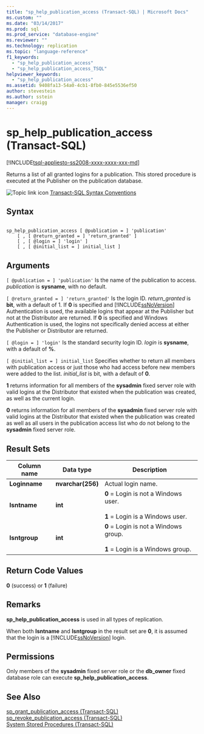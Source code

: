 ```yaml
---
title: "sp_help_publication_access (Transact-SQL) | Microsoft Docs"
ms.custom: ""
ms.date: "03/14/2017"
ms.prod: sql
ms.prod_service: "database-engine"
ms.reviewer: ""
ms.technology: replication
ms.topic: "language-reference"
f1_keywords: 
  - "sp_help_publication_access"
  - "sp_help_publication_access_TSQL"
helpviewer_keywords: 
  - "sp_help_publication_access"
ms.assetid: 9408fa13-54a0-4cb1-8fb0-845e5536ef50
author: stevestein
ms.author: sstein
manager: craigg
---
```

# sp_help_publication_access (Transact-SQL)
[!INCLUDE[tsql-appliesto-ss2008-xxxx-xxxx-xxx-md](../../includes/tsql-appliesto-ss2008-xxxx-xxxx-xxx-md.md)]

  Returns a list of all granted logins for a publication. This stored procedure is executed at the Publisher on the publication database.  
  
 ![Topic link icon](../../database-engine/configure-windows/media/topic-link.gif "Topic link icon") [Transact-SQL Syntax Conventions](../../t-sql/language-elements/transact-sql-syntax-conventions-transact-sql.md)  
  
## Syntax  
  
```  
  
sp_help_publication_access [ @publication = ] 'publication'  
    [ , [ @return_granted = ] 'return_granted' ]   
    [ , [ @login = ] 'login' ]  
    [ , [ @initial_list = ] initial_list ]  
```  
  
## Arguments  
`[ @publication = ] 'publication'`
 Is the name of the publication to access. *publication* is **sysname**, with no default.  
  
`[ @return_granted = ] 'return_granted'`
 Is the login ID. *return_granted* is **bit**, with a default of 1. If **0** is specified and [!INCLUDE[ssNoVersion](../../includes/ssnoversion-md.md)] Authentication is used, the available logins that appear at the Publisher but not at the Distributor are returned. If **0** is specified and Windows Authentication is used, the logins not specifically denied access at either the Publisher or Distributor are returned.  
  
`[ @login = ] 'login'`
 Is the standard security login ID. *login* is **sysname**, with a default of **%**.  
  
`[ @initial_list = ] initial_list`
 Specifies whether to return all members with publication access or just those who had access before new members were added to the list. *initial_list* is bit, with a default of **0**.  
  
 **1** returns information for all members of the **sysadmin** fixed server role with valid logins at the Distributor that existed when the publication was created, as well as the current login.  
  
 **0** returns information for all members of the **sysadmin** fixed server role with valid logins at the Distributor that existed when the publication was created as well as all users in the publication access list who do not belong to the **sysadmin** fixed server role.  
  
## Result Sets  
  
|Column name|Data type|Description|  
|-----------------|---------------|-----------------|  
|**Loginname**|**nvarchar(256)**|Actual login name.|  
|**Isntname**|**int**|**0** = Login is not a Windows user.<br /><br /> **1** = Login is a Windows user.|  
|**Isntgroup**|**int**|**0** = Login is not a Windows group.<br /><br /> **1** = Login is a Windows group.|  
  
## Return Code Values  
 **0** (success) or **1** (failure)  
  
## Remarks  
 **sp_help_publication_access** is used in all types of replication.  
  
 When both **Isntname** and **Isntgroup** in the result set are **0**, it is assumed that the login is a [!INCLUDE[ssNoVersion](../../includes/ssnoversion-md.md)] login.  
  
## Permissions  
 Only members of the **sysadmin** fixed server role or the **db_owner** fixed database role can execute **sp_help_publication_access**.  
  
## See Also  
 [sp_grant_publication_access &#40;Transact-SQL&#41;](../../relational-databases/system-stored-procedures/sp-grant-publication-access-transact-sql.md)   
 [sp_revoke_publication_access &#40;Transact-SQL&#41;](../../relational-databases/system-stored-procedures/sp-revoke-publication-access-transact-sql.md)   
 [System Stored Procedures &#40;Transact-SQL&#41;](../../relational-databases/system-stored-procedures/system-stored-procedures-transact-sql.md)  
  
  

